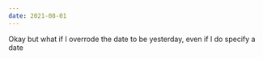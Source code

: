 ```yaml
---
date: 2021-08-01
---
```


Okay but what if I overrode the date to be yesterday, even if I do specify a date
